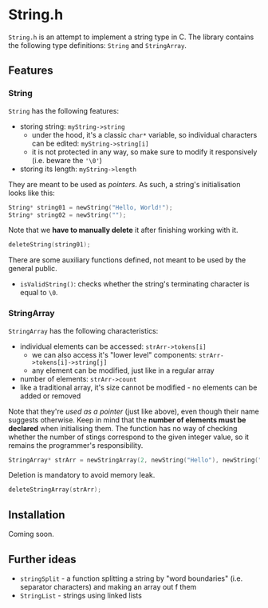 # String.h
`String.h` is an attempt to implement a string type in C. The library contains the following type definitions: `String` and `StringArray`.

## Features

### String
`String` has the following features:
* storing string: `myString->string`
  * under the hood, it's a classic `char*` variable, so individual characters can be edited: `myString->string[i]`
  * it is not protected in any way, so make sure to modify it responsively (i.e. beware the `'\0'`)
* storing its length: `myString->length`

They are meant to be used as _pointers_. As such, a string's initialisation looks like this:
```c
String* string01 = newString("Hello, World!");
String* string02 = newString("");
```

Note that we **have to manually delete** it after finishing working with it.
```c
deleteString(string01);
```

There are some auxiliary functions defined, not meant to be used by the general public.
* `isValidString()`: checks whether the string's terminating character is equal to `\0`.


### StringArray
`StringArray` has the following characteristics:
* individual elements can be accessed: `strArr->tokens[i]`
  * we can also access it's "lower level" components: `strArr->tokens[i]->string[j]`
  * any element can be modified, just like in a regular array
* number of elements: `strArr->count`
* like a traditional array, it's size cannot be modified - no elements can be added or removed

Note that they're _used as a pointer_ (just like above), even though their name suggests otherwise. Keep in mind that the **number of elements must be declared** when initialising them. The function has no way of checking whether the number of stings correspond to the given integer value, so it remains the programmer's responsibility.
```c
StringArray* strArr = newStringArray(2, newString("Hello"), newString("World"));
````

Deletion is mandatory to avoid memory leak.
```c
deleteStringArray(strArr);
```

## Installation
Coming soon.

## Further ideas
* `stringSplit` - a function splitting a string by "word boundaries" (i.e. separator characters) and making an array out f them
* `StringList` - strings using linked lists
